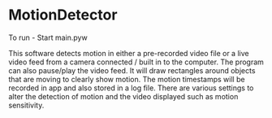 # MotionDetector

To run - Start main.pyw

This software detects motion in either a pre-recorded video file or a live video feed from a camera connected / built in to the computer. The program can also pause/play the video feed. It will draw rectangles around objects that are moving to clearly show motion. The motion timestamps will be recorded in app and also stored in a log file. There are various settings to alter the detection of motion and the video displayed such as motion sensitivity.
